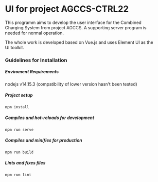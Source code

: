# UI for project AGCCS-CTRL22

This programm aims to develop the user interface for the Combined Charging System from project AGCCS. A supporting server program is needed for normal operation.

The whole work is developed based on Vue.js and uses Element UI as the UI toolkit.

### Guidelines for Installation


##### Enviroment Requirements
nodejs v14.15.3 (compatibility of lower version hasn't been tested)

##### Project setup
```
npm install
```
##### Compiles and hot-reloads for development
```
npm run serve
```
##### Compiles and minifies for production
```
npm run build
```
##### Lints and fixes files
```
npm run lint
```
